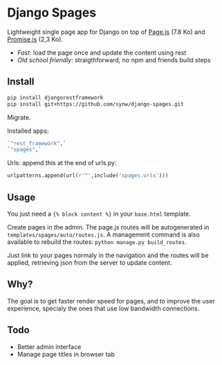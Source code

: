 # Django Spages

Lightweight single page app for Django on top of [Page.js](https://github.com/visionmedia/page.js) (7.8 Ko) and
[Promise.js](https://github.com/stackp/promisejs) (2,3 Ko). 

- *Fast*: load the page once and update the content using rest
- *Old school friendly*: straigthforward, no npm and friends build steps

## Install

  ```bash
pip install djangorestframework
pip install git+https://github.com/synw/django-spages.git
  ```

Migrate.

Installed apps:

  ```python
`"rest_framework",`
`"spages",`
  ```

Urls: append this at the end of urls.py:

  ```python
urlpatterns.append(url(r'^',include('spages.urls')))
  ```

## Usage

You just need a ``{% block content %}`` in your ``base.html`` template.

Create pages in the admin. The page.js routes will be autogenerated in ``templates/spages/auto/routes.js``. A 
management command is also available to rebuild the routes: ``python manage.py build_routes``. 

Just link to your pages normaly in the navigation and the routes will be applied, retrieving json 
from the server to update content.

## Why?

The goal is to get faster render speed for pages, and to improve the user experience,
specialy the ones that use low bandwidth connections.

## Todo

- Better admin interface
- Manage page titles in browser tab